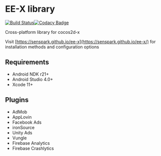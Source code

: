 # EE-X library

[![Build Status](https://travis-ci.org/Senspark/ee-x.svg?branch=master)](https://travis-ci.org/Senspark/ee-x)[![Codacy Badge](https://api.codacy.com/project/badge/Grade/0d42e95ca69c43659475a4e7ed3a36a6)](https://www.codacy.com/app/Senspark/ee-x?utm_source=github.com&amp;utm_medium=referral&amp;utm_content=Senspark/ee-x&amp;utm_campaign=Badge_Grade)

Cross-platform library for cocos2d-x

Visit [https://senspark.github.io/ee-x](https://senspark.github.io/ee-x/) for installation methods and configuration options

## Requirements
- Android NDK r21+
- Android Studio 4.0+
- Xcode 11+

## Plugins
- AdMob
- AppLovin
- Facebook Ads
- ironSource
- Unity Ads
- Vungle
- Firebase Analytics
- Firebase Crashlytics